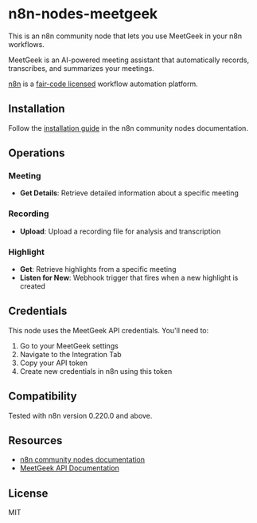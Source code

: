 # n8n-nodes-meetgeek

This is an n8n community node that lets you use MeetGeek in your n8n workflows.

MeetGeek is an AI-powered meeting assistant that automatically records, transcribes, and summarizes your meetings.

[n8n](https://n8n.io/) is a [fair-code licensed](https://docs.n8n.io/reference/license/) workflow automation platform.

## Installation

Follow the [installation guide](https://docs.n8n.io/integrations/community-nodes/installation/) in the n8n community nodes documentation.

## Operations

### Meeting
- **Get Details**: Retrieve detailed information about a specific meeting

### Recording  
- **Upload**: Upload a recording file for analysis and transcription

### Highlight
- **Get**: Retrieve highlights from a specific meeting
- **Listen for New**: Webhook trigger that fires when a new highlight is created

## Credentials

This node uses the MeetGeek API credentials. You'll need to:

1. Go to your MeetGeek settings
2. Navigate to the Integration Tab
3. Copy your API token
4. Create new credentials in n8n using this token

## Compatibility

Tested with n8n version 0.220.0 and above.

## Resources

* [n8n community nodes documentation](https://docs.n8n.io/integrations/community-nodes/)
* [MeetGeek API Documentation](https://docs.meetgeek.ai)

## License

MIT
